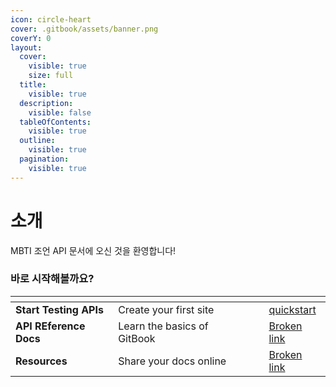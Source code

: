 ```yaml
---
icon: circle-heart
cover: .gitbook/assets/banner.png
coverY: 0
layout:
  cover:
    visible: true
    size: full
  title:
    visible: true
  description:
    visible: false
  tableOfContents:
    visible: true
  outline:
    visible: true
  pagination:
    visible: true
---
```


# 소개

MBTI 조언 API 문서에 오신 것을 환영합니다!&#x20;

### 바로 시작해볼까요?

<table data-view="cards"><thead><tr><th></th><th></th><th data-hidden data-card-cover data-type="files"></th><th data-hidden></th><th data-hidden data-card-target data-type="content-ref"></th></tr></thead><tbody><tr><td><strong>Start Testing APIs</strong></td><td>Create your first site</td><td></td><td></td><td><a href="quickstart/">quickstart</a></td></tr><tr><td><strong>API REference</strong> <strong>Docs</strong></td><td>Learn the basics of GitBook</td><td></td><td></td><td><a href="broken-reference">Broken link</a></td></tr><tr><td><strong>Resources</strong></td><td>Share your docs online</td><td></td><td></td><td><a href="broken-reference">Broken link</a></td></tr></tbody></table>
